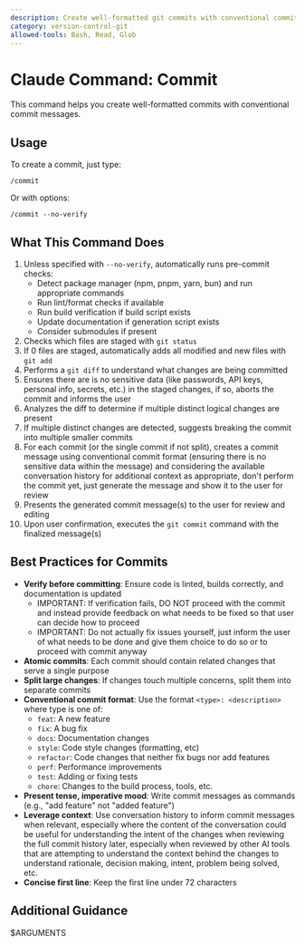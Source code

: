 ```yaml
---
description: Create well-formatted git commits with conventional commit messages
category: version-control-git
allowed-tools: Bash, Read, Glob
---
```


# Claude Command: Commit

This command helps you create well-formatted commits with conventional commit messages.

## Usage

To create a commit, just type:

```
/commit
```

Or with options:

```
/commit --no-verify
```

## What This Command Does

1. Unless specified with `--no-verify`, automatically runs pre-commit checks:
   - Detect package manager (npm, pnpm, yarn, bun) and run appropriate commands
   - Run lint/format checks if available
   - Run build verification if build script exists
   - Update documentation if generation script exists
   - Consider submodules if present
2. Checks which files are staged with `git status`
3. If 0 files are staged, automatically adds all modified and new files with `git add`
4. Performs a `git diff` to understand what changes are being committed
5. Ensures there are is no sensitive data (like passwords, API keys, personal info, secrets, etc.) in the staged changes, if so, aborts the commit and informs the user
6. Analyzes the diff to determine if multiple distinct logical changes are present
7. If multiple distinct changes are detected, suggests breaking the commit into multiple smaller commits
8. For each commit (or the single commit if not split), creates a commit message using conventional commit format (ensuring there is no sensitive data within the message) and considering the available conversation history for additional context as appropriate, don't perform the commit yet, just generate the message and show it to the user for review
9. Presents the generated commit message(s) to the user for review and editing
10. Upon user confirmation, executes the `git commit` command with the finalized message(s)

## Best Practices for Commits

- **Verify before committing**: Ensure code is linted, builds correctly, and documentation is updated
  - IMPORTANT: If verification fails, DO NOT proceed with the commit and instead provide feedback on what needs to be fixed so that user can decide how to proceed
  - IMPORTANT: Do not actually fix issues yourself, just inform the user of what needs to be done and give them choice to do so or to proceed with commit anyway
- **Atomic commits**: Each commit should contain related changes that serve a single purpose
- **Split large changes**: If changes touch multiple concerns, split them into separate commits
- **Conventional commit format**: Use the format `<type>: <description>` where type is one of:
  - `feat`: A new feature
  - `fix`: A bug fix
  - `docs`: Documentation changes
  - `style`: Code style changes (formatting, etc)
  - `refactor`: Code changes that neither fix bugs nor add features
  - `perf`: Performance improvements
  - `test`: Adding or fixing tests
  - `chore`: Changes to the build process, tools, etc.
- **Present tense, imperative mood**: Write commit messages as commands (e.g., "add feature" not "added feature")
- **Leverage context**: Use conversation history to inform commit messages when relevant, especially where the content of the conversation could be useful for understanding the intent of the changes when reviewing the full commit history later, especially when reviewed by other AI tools that are attempting to understand the context behind the changes to understand rationale, decision making, intent, problem being solved, etc.
- **Concise first line**: Keep the first line under 72 characters

## Additional Guidance

$ARGUMENTS
